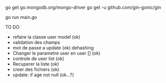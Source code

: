
go get go.mongodb.org/mongo-driver
go get -u github.com/gin-gonic/gin

go run main.go

TO DO
- refaire la classe user model (ok)
- validation des champs
- mot de passe a update (ok)
    dehashing
- Changer le parametre user en user [] (ok)
- controle de user list (ok)
- Recuperer la liste (ok)
- creer des fichiers (ok)
- update:
    if age not null (ok...?)